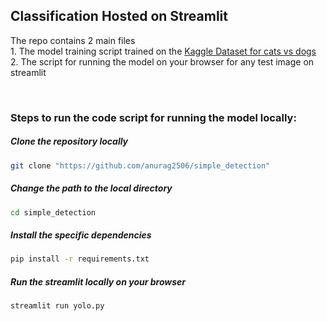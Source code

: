 <h2>Classification Hosted on Streamlit</h2>

<p> The repo contains 2 main files <br> 1. The model training script trained on the <a href = "https://www.kaggle.com/datasets/shaunthesheep/microsoft-catsvsdogs-dataset">Kaggle Dataset for cats vs dogs </a> <br> 2. The script for running the model on your browser for any test image on streamlit </p>
<br>
<h3> Steps to run the code script for running the model locally:</h3>

<h5> Clone the repository locally</h5>

```bash
git clone "https://github.com/anurag2506/simple_detection"
```

<h5> Change the path to the local directory</h5>

```bash
cd simple_detection
```

<h5> Install the specific dependencies</h5>

```bash
pip install -r requirements.txt
```

<h5> Run the streamlit locally on your browser</h5>

```bash
streamlit run yolo.py
```

